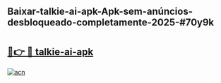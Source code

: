 ## Baixar-talkie-ai-apk-Apk-sem-anúncios-desbloqueado-completamente-2025-#70y9k

# <h2><a href="https://ainizakaria.my?title=talkie-ai-apk&ref=20M">🔗👉 🔴 talkie-ai-apk</a></h2>

[![acn](https://github.com/user-attachments/assets/0f9c940e-d8b0-45ae-aac7-cd30a18b3e1c)](https://ainizakaria.my?title=talkie-ai-apk&ref=20M)

